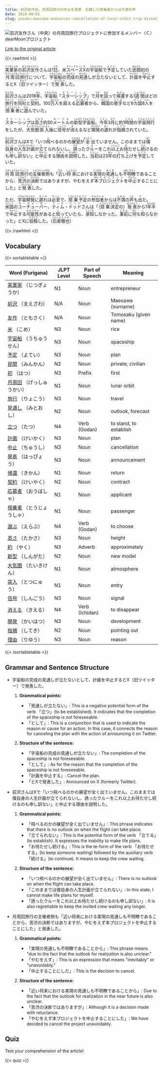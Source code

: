 ```yaml
---
title: 前沢友作氏、月周回旅行の中止を発表　応募した搭乗者からは不満の声
date: 2024-06-01
slug: yusaku-maezawa-announces-cancellation-of-lunar-orbit-trip-dissatisfaction-voiced-by-applicants
---
```


![前沢友作さん（中央）の月周回旅行プロジェクトに参加するメンバー（Ｃ）dearMoonプロジェクト](https://www.asahicom.jp/imgopt/img/e493762711/comm_L/AS20240601002751.jpg "前沢友作さん（中央）の月周回旅行プロジェクトに参加するメンバー（Ｃ）dearMoonプロジェクト")

[Link to the original article](https://asahi.com/articles/ASS6134J8S61PLBJ002M.html?iref=comtop_7_04)

{{< rawhtml >}}
<p><ruby>実業家<rt>じつぎょうか</rt></ruby>の<ruby>前沢友作<rt>まえざわともさく</rt></ruby>さんは1<ruby>日<rt>にち</rt></ruby>、米<ruby>スペースX<rt>すぺーすえっくす</rt></ruby>の<ruby>宇宙船<rt>うちゅうせん</rt></ruby>で<ruby>予定<rt>よてい</rt></ruby>していた<ruby>民間<rt>みんかん</rt></ruby>初の<ruby>月周回<rt>げつしゅうかい</rt></ruby><ruby>旅行<rt>りょこう</rt></ruby>について、<ruby>宇宙船<rt>うちゅうせん</rt></ruby>の<ruby>完成<rt>かんせい</rt></ruby>の<ruby>見通<rt>みとおし</rt></ruby>しが<ruby>立<rt>た</rt></ruby>たないとして、<ruby>計画<rt>けいかく</rt></ruby>を<ruby>中止<rt>ちゅうし</rt></ruby>するとX（<ruby>旧<rt>きゅう</rt></ruby>ツイッター）で<ruby>発表<rt>はっぴょう</rt></ruby>した。</p>

<p><ruby>前沢<rt>まえざわ</rt></ruby>さんは2018<ruby>年<rt>ねん</rt></ruby>、<ruby>宇宙船<rt>うちゅうせん</rt></ruby>「<ruby>スターシップ<rt>すたーしっぷ</rt></ruby>」で<ruby>月<rt>つき</rt></ruby>を<ruby>回<rt>まわ</rt></ruby>って<ruby>帰還<rt>きかん</rt></ruby>する1<ruby>週間<rt>しゅうかん</rt></ruby>ほどの<ruby>旅行<rt>りょこう</rt></ruby>を<ruby>同社<rt>どうしゃ</rt></ruby>と<ruby>契約<rt>けいやく</rt></ruby>。100<ruby>万<rt>まん</rt></ruby><ruby>人<rt>にん</rt></ruby>を<ruby>超<rt>こ</rt></ruby>える<ruby>応募者<rt>おうぼしゃ</rt></ruby>から、<ruby>韓国<rt>かんこく</rt></ruby>の<ruby>歌手<rt>かしゅ</rt></ruby>など6<ruby>カ国<rt>かこく</rt></ruby>8<ruby>人<rt>にん</rt></ruby>を<ruby>搭乗者<rt>とうじょうしゃ</rt></ruby>に<ruby>選<rt>えら</rt></ruby>んでいた。</p>

<p><ruby>スターシップ<rt>すたーしっぷ</rt></ruby>は<ruby>高さ<rt>たかさ</rt></ruby>約50<ruby>メートル<rt>めーとる</rt></ruby>の<ruby>新型<rt>しんがた</rt></ruby><ruby>宇宙船<rt>うちゅうせん</rt></ruby>。<ruby>今年<rt>ことし</rt></ruby>3<ruby>月<rt>がつ</rt></ruby>に約1<ruby>時間<rt>じかん</rt></ruby>の<ruby>宇宙飛行<rt>うちゅうひこう</rt></ruby>をしたが、<ruby>大気圏<rt>たいきけん</rt></ruby><ruby>突入<rt>とつにゅう</rt></ruby>後に<ruby>信号<rt>しんごう</rt></ruby>が<ruby>消<rt>き</rt></ruby>えるなど<ruby>開発<rt>かいはつ</rt></ruby>の<ruby>遅<rt>おく</rt></ruby>れが<ruby>指摘<rt>してき</rt></ruby>されていた。</p>

<p><ruby>前沢<rt>まえざわ</rt></ruby>さんはXで「いつ<ruby>飛<rt>と</rt></ruby>べるのかの<ruby>展望<rt>てんぼう</rt></ruby>が<ruby>全<rt>まったく</rt></ruby>出ていません。このままでは<ruby>僕<rt>ぼく</rt></ruby><ruby>自身<rt>じしん</rt></ruby>の<ruby>人生<rt>じんせい</rt></ruby><ruby>計画<rt>けいかく</rt></ruby>が<ruby>立<rt>た</rt></ruby>てられないし、<ruby>誘<rt>さそ</rt></ruby>った<ruby>クルー<rt>くるー</rt></ruby>をこれ<ruby>以上<rt>いじょう</rt></ruby>お<ruby>待<rt>ま</rt></ruby>たせし<ruby>続<rt>つづ</rt></ruby>けるのも<ruby>申<rt>もう</rt></ruby>し<ruby>訳<rt>わけ</rt></ruby>ない」と<ruby>中止<rt>ちゅうし</rt></ruby>する<ruby>理由<rt>りゆう</rt></ruby>を<ruby>説明<rt>せつめい</rt></ruby>した。<ruby>当初<rt>とうしょ</rt></ruby>は23<ruby>年<rt>ねん</rt></ruby>の<ruby>打<rt>う</rt></ruby>ち<ruby>上<rt>あ</rt></ruby>げを<ruby>予定<rt>よてい</rt></ruby>していた。</p>

<p><ruby>月<rt>つき</rt></ruby><ruby>周回<rt>しゅうかい</rt></ruby><ruby>旅行<rt>りょこう</rt></ruby>の<ruby>主催者<rt>しゅさいしゃ</rt></ruby><ruby>側<rt>がわ</rt></ruby>も「<ruby>近<rt>ちか</rt></ruby>い<ruby>将来<rt>しょうらい</rt></ruby>における<ruby>実現<rt>じつげん</rt></ruby>の<ruby>見通<rt>みとお</rt></ruby>しも<ruby>不明瞭<rt>ふめいりゃく</rt></ruby>であることから、<ruby>苦渋<rt>くじゅう</rt></ruby>の<ruby>決断<rt>けつだん</rt></ruby>ではありますが、やむをえず<ruby>本<rt>ほん</rt></ruby><ruby>プロジェクト<rt>ぷろじぇくと</rt></ruby>を<ruby>中止<rt>ちゅうし</rt></ruby>することにした」と<ruby>発表<rt>はっぴょう</rt></ruby>した。</p>

<p>ただ、<ruby>宇宙開発<rt>うちゅうかいはつ</rt></ruby>に<ruby>遅れ<rt>おくれ</rt></ruby>は<ruby>必至<rt>ひっし</rt></ruby>で、<ruby>搭乗<rt>とうじょう</rt></ruby><ruby>予定<rt>よてい</rt></ruby>の<ruby>参加者<rt>さんかしゃ</rt></ruby>からは<ruby>不満<rt>ふまん</rt></ruby>の<ruby>声<rt>こえ</rt></ruby>も<ruby>出<rt>で</rt></ruby>た。<ruby>米国<rt>べいこく</rt></ruby>の<ruby>ユーチューバー<rt>ゆーちゅーばー</rt></ruby>、<ruby>ティム・ドッド<rt>てぃむ・どっど</rt></ruby>さんは「（<ruby>搭乗<rt>とうじょう</rt></ruby><ruby>決定<rt>けってい</rt></ruby>の）<ruby>発表<rt>はっぴょう</rt></ruby>から1<ruby>年半<rt>ねんはん</rt></ruby>で<ruby>中止<rt>ちゅうし</rt></ruby>する<ruby>可能性<rt>かのうせい</rt></ruby>があると<ruby>知<rt>し</rt></ruby>っていたら、<ruby>承知<rt>しょうち</rt></ruby>しなかった。<ruby>事前<rt>じぜん</rt></ruby>に<ruby>何<rt>なに</rt></ruby>も<ruby>知<rt>し</rt></ruby>らなかった」とXに<ruby>投稿<rt>とうこう</rt></ruby>した。（<ruby>石倉<rt>いしくら</rt></ruby><ruby>徹也<rt>てつや</rt></ruby>）</p>
{{< /rawhtml >}}

## Vocabulary


{{< sortabletable >}}

| Word (Furigana) | JLPT Level | Part of Speech | Meaning |
|-----------------|------------|---------------|---------|
|[実業家](https://jisho.org/search/%E5%AE%9F%E6%A5%AD%E5%AE%B6) （じつぎょうか）| N1 | Noun | entrepreneur |
|[前沢](https://jisho.org/search/%E5%89%8D%E6%B2%A2) （まえざわ）| N/A | Noun | Maesawa (surname) |
|[友作](https://jisho.org/search/%E5%8F%8B%E4%BD%9C) （ともさく）| N/A | Noun | Tomosaku (given name) |
|[米](https://jisho.org/search/%E7%B1%B3) （こめ）| N3 | Noun | rice |
|[宇宙船](https://jisho.org/search/%E5%AE%87%E5%AE%99%E8%88%B9) （うちゅうせん）| N3 | Noun | spaceship |
|[予定](https://jisho.org/search/%E4%BA%88%E5%AE%9A) （よてい）| N3 | Noun | plan |
|[民間](https://jisho.org/search/%E6%B0%91%E9%96%93) （みんかん）| N2 | Noun | private, civilian |
|[初](https://jisho.org/search/%E5%88%9D) （はつ）| N3 | Prefix | first |
|[月周回](https://jisho.org/search/%E6%9C%88%E5%91%A8%E5%9B%9E) （げっしゅうかい）| N1 | Noun | lunar orbit |
|[旅行](https://jisho.org/search/%E6%97%85%E8%A1%8C) （りょこう）| N3 | Noun | travel |
|[見通し](https://jisho.org/search/%E8%A6%8B%E9%80%9A%E3%81%97) （みとおし）| N2 | Noun | outlook, forecast |
|[立つ](https://jisho.org/search/%E7%AB%8B%E3%81%A4) （たつ）| N4 | Verb (Godan) | to stand, to establish |
|[計画](https://jisho.org/search/%E8%A8%88%E7%94%BB) （けいかく）| N3 | Noun | plan |
|[中止](https://jisho.org/search/%E4%B8%AD%E6%AD%A2) （ちゅうし）| N3 | Noun | cancellation |
|[発表](https://jisho.org/search/%E7%99%BA%E8%A1%A8) （はっぴょう）| N3 | Noun | announcement |
|[帰還](https://jisho.org/search/%E5%B8%B0%E9%82%84) （きかん）| N1 | Noun | return |
|[契約](https://jisho.org/search/%E5%A5%91%E7%B4%84) （けいやく）| N2 | Noun | contract |
|[応募者](https://jisho.org/search/%E5%BF%9C%E5%8B%9F%E8%80%85) （おうぼしゃ）| N1 | Noun | applicant |
|[搭乗者](https://jisho.org/search/%E6%90%AD%E4%B9%97%E8%80%85) （とうじょうしゃ）| N1 | Noun | passenger |
|[選ぶ](https://jisho.org/search/%E9%81%B8%E3%81%B6) （えらぶ）| N4 | Verb (Godan) | to choose |
|[高さ](https://jisho.org/search/%E9%AB%98%E3%81%95) （たかさ）| N3 | Noun | height |
|[約](https://jisho.org/search/%E7%B4%84) （やく）| N3 | Adverb | approximately |
|[新型](https://jisho.org/search/%E6%96%B0%E5%9E%8B) （しんがた）| N2 | Noun | new model |
|[大気圏](https://jisho.org/search/%E5%A4%A7%E6%B0%97%E5%9C%8F) （たいきけん）| N1 | Noun | atmosphere |
|[突入](https://jisho.org/search/%E7%AA%81%E5%85%A5) （とつにゅう）| N1 | Noun | entry |
|[信号](https://jisho.org/search/%E4%BF%A1%E5%8F%B7) （しんごう）| N3 | Noun | signal |
|[消える](https://jisho.org/search/%E6%B6%88%E3%81%88%E3%82%8B) （きえる）| N4 | Verb (Ichidan) | to disappear |
|[開発](https://jisho.org/search/%E9%96%8B%E7%99%BA) （かいはつ）| N3 | Noun | development |
|[指摘](https://jisho.org/search/%E6%8C%87%E6%91%98) （してき）| N2 | Noun | pointing out |
|[理由](https://jisho.org/search/%E7%90%86%E7%94%B1) （りゆう）| N3 | Noun | reason |

{{< /sortabletable >}}


## Grammar and Sentence Structure

- 宇宙船の完成の見通しが立たないとして、計画を中止するとX（旧ツイッター）で発表した。

    1. **Grammatical points:** 
        - 「見通しが立たない」: This is a negative potential form of the verb 「立つ」(to be established). It indicates that the completion of the spaceship is not foreseeable.
        - 「として」: This is a conjunction that is used to indicate the reason or cause for an action. In this case, it connects the reason for canceling the plan with the action of announcing it on Twitter.

    2. **Structure of the sentence:**
        - 「宇宙船の完成の見通しが立たない」: The completion of the spaceship is not foreseeable.
        - 「として」: As for the reason that the completion of the spaceship is not foreseeable.
        - 「計画を中止する」: Cancel the plan.
        - 「とXで発表した」: Announced on X (formerly Twitter).

- 前沢さんはXで「いつ飛べるのかの展望が全く出ていません。このままでは僕自身の人生計画が立てられないし、誘ったクルーをこれ以上お待たせし続けるのも申し訳ない」と中止する理由を説明した。

    1. **Grammatical points:** 
        - 「飛べるのかの展望が全く出ていません」: This phrase indicates that there is no outlook on when the flight can take place.
        - 「立てられない」: This is the potential form of the verb 「立てる」(to establish). It expresses the inability to make life plans.
        - 「お待たせし続ける」: This is the te-form of the verb 「お待たせする」(to keep someone waiting) followed by the auxiliary verb 「続ける」(to continue). It means to keep the crew waiting.

    2. **Structure of the sentence:**
        - 「いつ飛べるのかの展望が全く出ていません」: There is no outlook on when the flight can take place.
        - 「このままでは僕自身の人生計画が立てられない」: In this state, I cannot make life plans for myself.
        - 「誘ったクルーをこれ以上お待たせし続けるのも申し訳ない」: It is also regrettable to keep the invited crew waiting any longer.

- 月周回旅行の主催者側も「近い将来における実現の見通しも不明瞭であることから、苦渋の決断ではありますが、やむをえず本プロジェクトを中止することにした」と発表した。

    1. **Grammatical points:** 
        - 「実現の見通しも不明瞭であることから」: This phrase means "due to the fact that the outlook for realization is also unclear."
        - 「やむをえず」: This is an expression that means "inevitably" or "unavoidably."
        - 「中止することにした」: This is the decision to cancel.

    2. **Structure of the sentence:**
        - 「近い将来における実現の見通しも不明瞭であることから」: Due to the fact that the outlook for realization in the near future is also unclear.
        - 「苦渋の決断ではありますが」: Although it is a decision made with reluctance.
        - 「やむをえず本プロジェクトを中止することにした」: We have decided to cancel the project unavoidably.

## Quiz

Test your comprehension of the article!

{{< quiz >}}